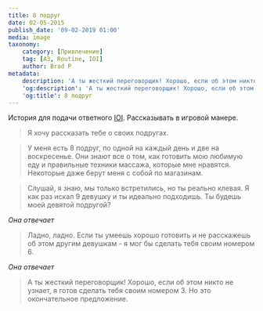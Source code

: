 ```yaml
---
title: 8 подруг
date: 02-05-2015
publish_date: '09-02-2019 01:00'
media: image
taxonomy:
    category: [Привлечение]
    tag: [A3, Routine, IOI]
    author: Brad P
metadata:
    description: 'А ты жесткий переговорщик! Хорошо, если об этом никто не узнает, я готов сделать тебя своим номером 3. Но это окончательное предложение.'
    'og:description': 'А ты жесткий переговорщик! Хорошо, если об этом никто не узнает, я готов сделать тебя своим номером 3. Но это окончательное предложение.'
    'og:title': 8 подруг
---
```


История для подачи ответного [IOI](/taxonomy?name=tag&val=IOI). Рассказывать в игровой манере.

> Я хочу рассказать тебе о своих подругах.

> У меня есть 8 подруг, по одной на каждый день и две на воскресенье. Они знают все о том, как готовить мою любимую еду и правильные техники массажа, которые мне нравятся. Некоторые даже берут меня с собой по магазинам.

> Слушай, я знаю, мы только встретились, но ты реально клевая. Я как раз искал 9 девушку и ты идеально подходишь. Ты будешь моей девятой подругой?

_Она отвечает_

> Ладно, ладно. Если ты умеешь хорошо готовить и не расскажешь об этом другим девушкам - я мог бы сделать тебя своим номером 6.

_Она отвечает_

> А ты жесткий переговорщик! Хорошо, если об этом никто не узнает, я готов сделать тебя своим номером 3. Но это окончательное предложение.